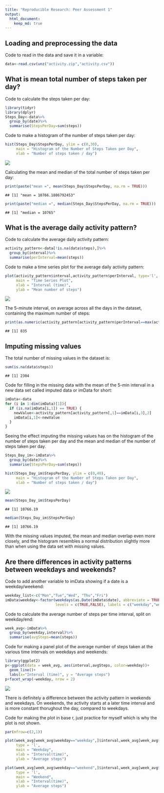 ```yaml
---
title: "Reproducible Research: Peer Assessment 1"
output: 
  html_document:
    keep_md: true
---
```



## Loading and preprocessing the data

Code to read in the data and save it in a variable:

```r
data<-read.csv(unz("activity.zip","activity.csv"))
```


## What is mean total number of steps taken per day?

Code to calculate the steps taken per day:

```r
library(tidyr)
library(dplyr)
Steps_Day<-data%>%
  group_by(date)%>%
  summarise(StepsPerDay=sum(steps))
```

Code to make a histogram of the number of steps taken per day:

```r
hist(Steps_Day$StepsPerDay, ylim = c(0,30),
     main = "Histogram of the Number of Steps Taken per Day",
     xlab = "Number of steps taken / day")
```

![](image1.png)<!-- -->

Calculating the mean and median of the total number of steps taken per day:

```r
print(paste("mean =", mean(Steps_Day$StepsPerDay, na.rm = TRUE)))
```

```
## [1] "mean = 10766.1886792453"
```

```r
print(paste("median =", median(Steps_Day$StepsPerDay, na.rm = TRUE)))
```

```
## [1] "median = 10765"
```

## What is the average daily activity pattern?

Code to calculate the average daily activity pattern:

```r
activity_pattern<-data[!is.na(data$steps),]%>%
  group_by(interval)%>%
  summarise(perInterval=mean(steps))
```

Code to make a time series plot for the average daily activity pattern:

```r
plot(activity_pattern$interval,activity_pattern$perInterval, type='l',
     main = "Time Series Plot",
     xlab = "Interval (time)",
     ylab = "Mean number of steps")
```

![](image2.png)<!-- -->

The 5-minute interval, on average across all the days in the dataset, containing the maximum number of steps:

```r
print(as.numeric(activity_pattern[activity_pattern$perInterval==max(activity_pattern$perInterval),][1]))
```

```
## [1] 835
```

## Imputing missing values

The total number of missing values in the dataset is:

```r
sum(is.na(data$steps))
```

```
## [1] 2304
```

Code for filling in the missing data with the mean of the 5-min interval in a new data set called imputed data or imData for short:

```r
imData<-data
for (i in 1:dim(imData)[1]){
  if (is.na(imData[i,1]) == TRUE) {
    newValue<-activity_pattern[activity_pattern[,1]==imData[i,3],2]
    imData[i,1]<-newValue
  }
} 
```

Seeing the effect imputing the missing values has on the histogram of the number of steps taken per day and the mean and median of the number of steps taken per day.

```r
Steps_Day_im<-imData%>%
  group_by(date)%>%
  summarise(StepsPerDay=sum(steps))

hist(Steps_Day_im$StepsPerDay, ylim = c(0,40),
     main = "Histogram of the Number of Steps Taken per Day",
     xlab = "Number of steps taken / day")
```

![](image3.png)<!-- -->

```r
mean(Steps_Day_im$StepsPerDay)
```

```
## [1] 10766.19
```

```r
median(Steps_Day_im$StepsPerDay)
```

```
## [1] 10766.19
```

With the missing values imputed, the mean and median overlap even more closely, and the histogram resembles a normal distribution slightly more than when using the data set with missing values.

## Are there differences in activity patterns between weekdays and weekends?

Code to add another variable to imData showing if a date is a weekday/weekend:

```r
weekday_list<-c("Mon","Tue","Wed", "Thu","Fri")
imData$weekday<-factor(weekdays(as.Date(imData$date), abbreviate = TRUE) %in% weekday_list,
                       levels = c(TRUE,FALSE), labels = c("weekday","weekend"))   
```

Code to calculate the average number of steps per time interval, split on weekday/end:

```r
week_avg<-imData%>%
  group_by(weekday,interval)%>%
  summarise(avgSteps=mean(steps))
```


Code for making a panel plot of the average number of steps taken at the various time intervals on weekdays and weekends:

```r
library(ggplot2)                      
p<-ggplot(data = week_avg, aes(interval,avgSteps, color=weekday))+
  geom_line()+
  labs(x="Interval (time)", y = "Average steps")
p+facet_wrap(~weekday, nrow = 2)
```

![](image4.png)<!-- -->

There is definitely a difference between the activity pattern in weekends and weekdays. On weekends, the activity starts at a later time interval and is more constant thorughout the day, compared to weekdays.  

Code for making the plot in base r, just practice for myself which is why the plot is not shown.

```r
par(mfrow=c(2,1))

plot(week_avg[week_avg$weekday=="weekday",]$interval,week_avg[week_avg$weekday=="weekday",]$avgSteps, 
     type = 'l',
     main = "Weekday",
     xlab = "Interval(time)",
     ylab = "Average steps")

plot(week_avg[week_avg$weekday=="weekend",]$interval,week_avg[week_avg$weekday=="weekend",]$avgSteps, 
     type = 'l',
     main = "Weekend",
     xlab = "Interval(time)",
     ylab = "Average steps")
```



